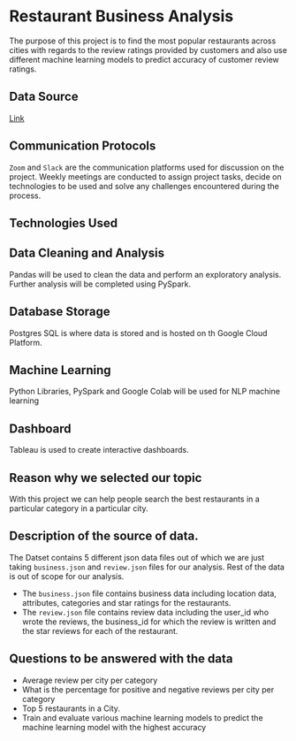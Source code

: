 # Restaurant Business Analysis

The purpose of this project is to find the most popular restaurants across cities with regards to the review ratings provided by customers and also use different machine learning models to predict accuracy of customer review ratings.

## Data Source

[Link](https://www.yelp.com/dataset)

## Communication Protocols

```Zoom``` and ```Slack``` are the communication platforms used for discussion on the project. Weekly meetings are conducted to assign project tasks, decide on technologies to be used and solve any challenges encountered during the process.

## Technologies Used

## Data Cleaning and Analysis

Pandas will be used to clean the data and perform an exploratory analysis. Further analysis will be completed using PySpark.

## Database Storage

Postgres SQL is where data is stored and is hosted on th Google Cloud Platform.

## Machine Learning

Python Libraries, PySpark and Google Colab will be used for NLP machine learning

## Dashboard

Tableau is used to create interactive dashboards.

## Reason why we selected our topic

With this project we can help people search the best restaurants in a particular category in a particular city.

## Description of the source of data.

The Datset contains 5 different json data files out of which we are just taking ```business.json``` and ```review.json``` files for our analysis. Rest of the data is out of scope for our analysis.

- The ```business.json``` file contains business data including location data, attributes, categories and star ratings for the restaurants.
- The ```review.json``` file contains review data including the user_id who wrote the reviews, the business_id  for which the review is written and the star reviews for each of the restaurant.

## Questions to be answered with the data

- Average review per city per category
- What is the percentage for positive and negative reviews per city per category
- Top 5 restaurants in a City.
- Train and evaluate various machine learning models to predict the machine learning model with the highest accuracy



